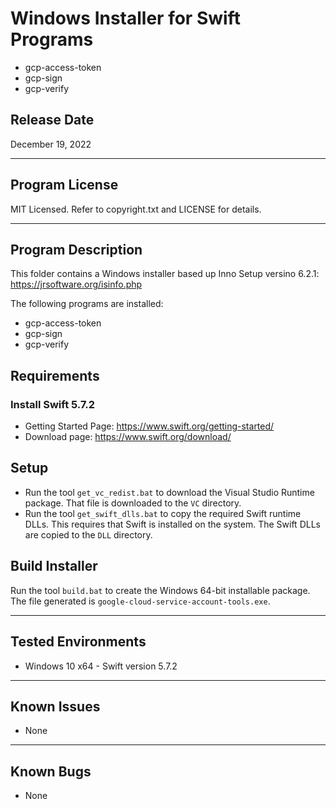 # Windows Installer for Swift Programs
 - gcp-access-token
 - gcp-sign
 - gcp-verify

## Release Date
December 19, 2022

---
## Program License

MIT Licensed. Refer to copyright.txt and LICENSE for details.

---
## Program Description

This folder contains a Windows installer based up Inno Setup versino 6.2.1: https://jrsoftware.org/isinfo.php

The following programs are installed:
 - gcp-access-token
 - gcp-sign
 - gcp-verify

## Requirements

### Install Swift 5.7.2

 - Getting Started Page: https://www.swift.org/getting-started/
 - Download page: https://www.swift.org/download/

## Setup
 - Run the tool `get_vc_redist.bat` to download the Visual Studio Runtime package. That file is downloaded to the `VC` directory.
 - Run the tool `get_swift_dlls.bat` to copy the required Swift runtime DLLs. This requires that Swift is installed on the system. The Swift DLLs are copied to the `DLL` directory.

## Build Installer
Run the tool `build.bat` to create the Windows 64-bit installable package. The file generated is `google-cloud-service-account-tools.exe`.

---
## Tested Environments
 - Windows 10 x64 - Swift version 5.7.2

---
## Known Issues
 - None

---
## Known Bugs
 - None
